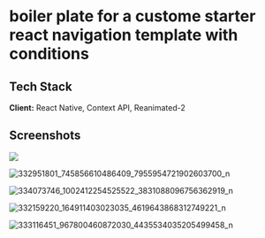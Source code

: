 # boiler plate for a custome starter react navigation template with conditions 

## Tech Stack
**Client:** React Native, Context API, Reanimated-2 

## Screenshots

![](https://user-images.githubusercontent.com/53357633/224324759-fbf6fdcb-1f7f-42f1-9f58-dded05d79928.jpg)

![332951801_745856610486409_7955954721902603700_n](https://user-images.githubusercontent.com/53357633/224324726-bb9ac896-a3da-45c8-92ac-3acbf69ee2ba.jpg)

![334073746_1002412254525522_3831088096756362919_n](https://user-images.githubusercontent.com/53357633/224324771-4db25e46-f73c-4e3f-9d30-065ac61299a5.jpg)

![332159220_164911403023035_4619643868312749221_n](https://user-images.githubusercontent.com/53357633/224324788-9380a467-a4ce-4b43-bfec-6f0f712e3f83.jpg)

![333116451_967800460872030_4435534035205499458_n](https://user-images.githubusercontent.com/53357633/224324797-64991760-a490-4f70-9a7a-4161a17df841.jpg)
